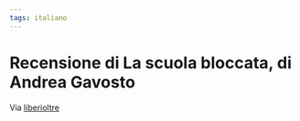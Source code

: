 ```yaml
---
tags: italiano
---
```


# Recensione di La scuola bloccata, di Andrea Gavosto

Via [liberioltre](https://www.liberioltreleillusioni.it/news/articolo/la-scuola-bloccata-una-recensione)


